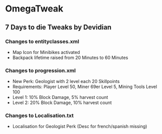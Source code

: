 # OmegaTweak
## 7 Days to die Tweaks by Devidian

### Changes to entityclasses.xml

* Map Icon for Minibikes activated
* Backpack lifetime raised from 20 Minutes to 60 Minutes

### Changes to progression.xml
* New Perk: Geologist with 2 level each 20 Skillpoints
 * Requirements: Player Level 50, Miner 69er Level 5, Mining Tools Level 100
 * Level 1: 10% Block Damage,  5% harvest count
 * Level 2: 20% Block Damage, 10% harvest count

### Changes to Localisation.txt
* Localisation for Geologist Perk (Desc for french/spanish missing)
